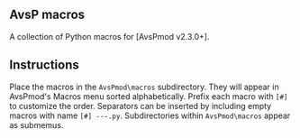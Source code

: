 AvsP macros
-----------

A collection of Python macros for [AvsPmod v2.3.0+]. 

Instructions
------------

Place the macros in the `AvsPmod\macros` subdirectory. They will appear in 
AvsPmod's Macros menu sorted alphabetically. Prefix each macro with `[#]` 
to customize the order. Separators can be inserted by including empty macros 
with name `[#] ---.py`. Subdirectories within `AvsPmod\macros` appear as 
submemus.
